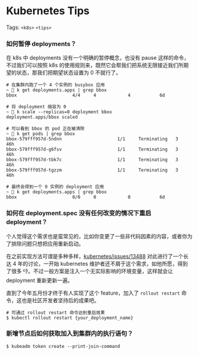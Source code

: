 # Kubernetes Tips

Tags: `<k8s>` `<tips>`

### 如何暂停 deployments？

在 k8s 中 deployments 没有一个明确的暂停概念，也没有 pause 这样的命令，不过我们可以按照 k8s 的使用规则来，既然它会帮我们把系统无限接近我们所期望的状态，那我们把期望状态设置为 0 不就行了。

```shell
# 在集群内跑了一个 4 个实例的 busybox 应用
~ 🐶 k get deployments.apps | grep bbox
bbox                     4/4     4            4           6d

# 将 deployment 缩容为 0
~ 🐶 k scale --replicas=0 deployment bbox
deployment.apps/bbox scaled

# 可以看到 bbox 的 pod 正在被清除
~ 🐶 k get pods | grep bbox
bbox-579fff957d-5ndnn                     1/1     Terminating   3          46h
bbox-579fff957d-g6fsv                     1/1     Terminating   3          46h
bbox-579fff957d-tbk7c                     1/1     Terminating   3          46h
bbox-579fff957d-tgzzm                     1/1     Terminating   3          46h

# 最终会得到一个 0 实例的 deployment 应用
~ 🐶 k get deployments.apps | grep bbox
bbox                     0/0     0            0           6d
```

### 如何在 deployment.spec 没有任何改变的情况下重启 deployment？

个人觉得这个需求也是蛮常见的，比如你变更了一些非代码因素的内容，或者你为了排除问题只想把应用重新启动。

在之前实现方法可谓是多种多样，[kubernetes/issues/13488](https://github.com/kubernetes/kubernetes/issues/13488) 对此进行了一个长达 4 年的讨论，一开始 kubernetes 维护者还不屑于这个需求，如他所愿，得到了很多 👎。不过一般方案是注入一个无实际影响的环境变量，这样就会让 deployment 重新更新一遍。

直到了今年五月份才终于有人实现了这个 feature，加入了 `rollout restart` 命令，这也是社区开发者坚持后的成果吧。

```shell
# 可通过 rollout restart 命令达到重启效果
$ kubectl rollout restart {your_deployment_name}
```

### 新增节点后如何获取加入到集群内的执行语句？

```shell
$ kubeadm token create --print-join-command
```

